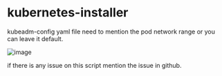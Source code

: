 # kubernetes-installer
kubeadm-config yaml file need to mention the pod network range or you can leave it default.

![image](https://github.com/kalaichad/kubernetes-installer/assets/92660146/93c80669-7e23-4f1c-a1b4-bf467260dd9c)

if there is any issue on this script mention the issue in github.

